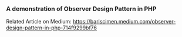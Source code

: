 ### A demonstration of Observer Design Pattern in PHP

Related Article on Medium: https://bariscimen.medium.com/observer-design-pattern-in-php-714f9299bf76